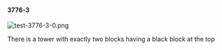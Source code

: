 #### 3776-3
![test-3776-3-0.png](https://github.com/lil-lab/nlvr/raw/master/nlvr/test/images/2/test-3776-3-0.png "test-3776-3-0.png")

There is a tower with exactly two blocks having a black block at the top